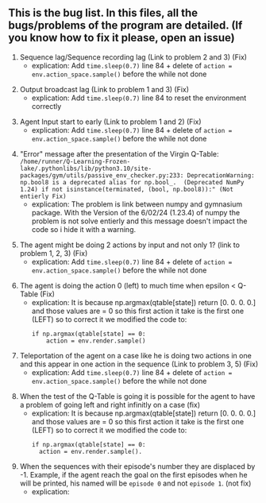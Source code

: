 ## This is the bug list. In this files, all the bugs/problems of the program are detailed. (If you know how to fix it please, open an issue)

1. Sequence lag/Sequence recording lag (Link to problem 2 and 3) (Fix)
    - explication: Add `time.sleep(0.7)` line 84 + delete of `action = env.action_space.sample()` before the while not done
      
<p> </p>

2. Output broadcast lag (Link to problem 1 and 3) (Fix)
    - explication: Add `time.sleep(0.7)` line 84 to reset the environment correctly

<p> </p>

3. Agent Input start to early (Link to problem 1 and 2) (Fix)
    - explication: Add `time.sleep(0.7)` line 84 + delete of `action = env.action_space.sample()` before the while not done

<p> </p>

4. "Error" message after the presentation of the Virgin Q-Table:
 `/home/runner/Q-Learning-Frozen-lake/.pythonlibs/lib/python3.10/site-packages/gym/utils/passive_env_checker.py:233: DeprecationWarning: np.bool8 is a deprecated alias for np.bool_.  (Deprecated NumPy 1.24)
      if not isinstance(terminated, (bool, np.bool8)):" (Not entierly Fix)`
    - explication: The problem is link between numpy and gymnasium package. With the Version of the 6/02/24 (1.23.4) of numpy the problem is not solve entierly and this message doesn't impact the code so i hide it with a warning.

<p> </p>
    
5. The agent might be doing 2 actions by input and not only 1? (link to problem 1, 2, 3) (Fix)
    - explication: Add `time.sleep(0.7)` line 84 + delete of `action = env.action_space.sample()` before the while not done

<p> </p>

6. The agent is doing the action 0 (left) to much time when epsilon < Q-Table (Fix)
    - explication: It is because np.argmax(qtable[state]) return [0. 0. 0. 0.] and those values are = 0 so this first action it take is the first one (LEFT) so to correct it we modified the code to:
      ```
      if np.argmax(qtable[state] == 0:
          action = env.render.sample()
      ```

<p> </p>

7. Teleportation of the agent on a case like he is doing two actions in one and this appear in one action in the sequence (Link to problem 3, 5) (Fix)
    - explication: Add `time.sleep(0.7)` line 84 + delete of `action = env.action_space.sample()` before the while not done

<p> </p>

 8. When the test of the Q-Table is going it is possible for the agent to have a problem of going left and right infinitly on a case (fix)
    - explication: It is because np.argmax(qtable[state]) return [0. 0. 0. 0.] and those values are = 0 so this first action it take is the first one (LEFT) so to correct it we modified the code to:
      ```
      if np.argmax(qtable[state] == 0:
        action = env.render.sample().
      ```

<p> </p>

9. When the sequences with their episode's number they are displaced by -1. Example, if the agent reach the goal on the first episodes when he will be printed, his named will be `episode 0` and not `episode 1`. (not fix)
    - explication: